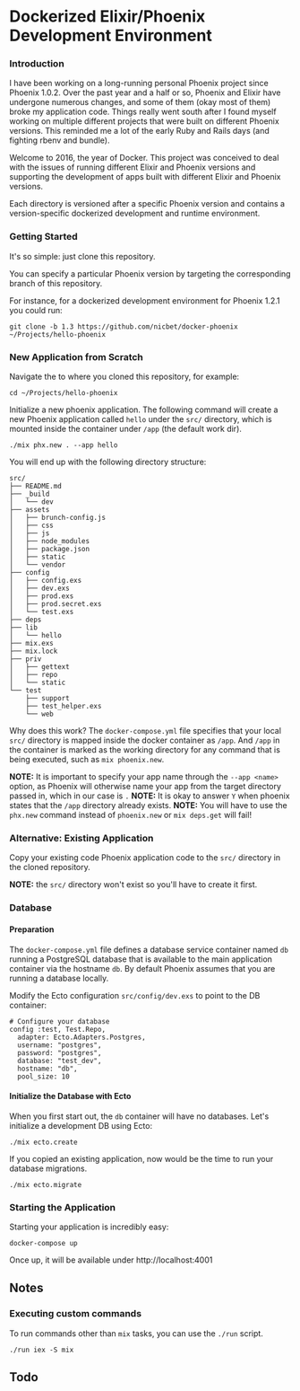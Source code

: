 # Dockerized Elixir/Phoenix Development Environment

### Introduction
I have been working on a long-running personal Phoenix project since Phoenix 1.0.2.
Over the past year and a half or so, Phoenix and Elixir have undergone numerous changes,
and some of them (okay most of them) broke my application code. Things really went south
after I found myself working on multiple different projects that were built on different
Phoenix versions. This reminded me a lot of the early Ruby and Rails days (and fighting
rbenv and bundle).

Welcome to 2016, the year of Docker. This project was conceived to deal with the issues
of running different Elixir and Phoenix versions and supporting the development of apps
built with different Elixir and Phoenix versions.

Each directory is versioned after a specific Phoenix version and contains a version-specific
dockerized development and runtime environment.

### Getting Started
It's so simple: just clone this repository.

You can specify a particular Phoenix version by targeting the corresponding branch of this repository.

For instance, for a dockerized development environment for Phoenix 1.2.1 you could run:
```
git clone -b 1.3 https://github.com/nicbet/docker-phoenix ~/Projects/hello-phoenix
```


### New Application from Scratch
Navigate the to where you cloned this repository, for example:
```
cd ~/Projects/hello-phoenix
```

Initialize a new phoenix application. The following command will create a new Phoenix application called `hello` under the `src/` directory, which is mounted inside the container under `/app` (the default work dir).
```
./mix phx.new . --app hello
```

You will end up with the following directory structure:
```
src/
├── README.md
├── _build
│   └── dev
├── assets
│   ├── brunch-config.js
│   ├── css
│   ├── js
│   ├── node_modules
│   ├── package.json
│   ├── static
│   └── vendor
├── config
│   ├── config.exs
│   ├── dev.exs
│   ├── prod.exs
│   ├── prod.secret.exs
│   └── test.exs
├── deps
├── lib
│   └── hello
├── mix.exs
├── mix.lock
├── priv
│   ├── gettext
│   ├── repo
│   └── static
└── test
    ├── support
    ├── test_helper.exs
    └── web
```

Why does this work? The `docker-compose.yml` file specifies that your local `src/` directory is mapped inside the docker container as `/app`. And `/app` in the container is marked as the working directory for any command that is being executed, such as `mix phoenix.new`.

**NOTE:** It is important to specify your app name through the `--app <name>` option, as Phoenix will otherwise name your app from the target directory passed in, which in our case is `.`
**NOTE:** It is okay to answer `Y` when phoenix states that the `/app` directory already exists.
**NOTE:** You will have to use the `phx.new` command instead of `phoenix.new` or `mix deps.get` will fail!

### Alternative: Existing Application
Copy your existing code Phoenix application code to the `src/` directory in the cloned repository.

**NOTE:** the `src/` directory won't exist so you'll have to create it first.


### Database

#### Preparation
The `docker-compose.yml` file defines a database service container named `db` running a PostgreSQL database that is available to the main application container via the hostname `db`. By default Phoenix assumes that you are running a database locally.

Modify the Ecto configuration `src/config/dev.exs` to point to the DB container:
```
# Configure your database
config :test, Test.Repo,
  adapter: Ecto.Adapters.Postgres,
  username: "postgres",
  password: "postgres",
  database: "test_dev",
  hostname: "db",
  pool_size: 10
```

#### Initialize the Database with Ecto
When you first start out, the `db` container will have no databases. Let's initialize a development DB using Ecto:
```
./mix ecto.create
```

If you copied an existing application, now would be the time to run your database migrations.
```
./mix ecto.migrate
```


### Starting the Application
Starting your application is incredibly easy:
```
docker-compose up
```
Once up, it will be available under http://localhost:4001


## Notes

### Executing custom commands
To run commands other than `mix` tasks, you can use the `./run` script.
```
./run iex -S mix
```

## Todo
